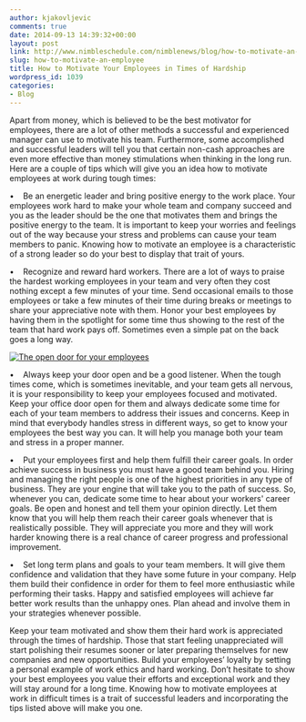 ```yaml
---
author: kjakovljevic
comments: true
date: 2014-09-13 14:39:32+00:00
layout: post
link: http://www.nimbleschedule.com/nimblenews/blog/how-to-motivate-an-employee/
slug: how-to-motivate-an-employee
title: How to Motivate Your Employees in Times of Hardship
wordpress_id: 1039
categories:
- Blog
---
```


Apart from money, which is believed to be the best motivator for employees, there are a lot of other methods a successful and experienced manager can use to motivate his team. Furthermore, some accomplished and successful leaders will tell you that certain non-cash approaches are even more effective than money stimulations when thinking in the long run. Here are a couple of tips which will give you an idea how to motivate employees at work during tough times:

•    Be an energetic leader and bring positive energy to the work place. Your employees work hard to make your whole team and company succeed and you as the leader should be the one that motivates them and brings the positive energy to the team. It is important to keep your worries and feelings out of the way because your stress and problems can cause your team members to panic. Knowing how to motivate an employee is a characteristic of a strong leader so do your best to display that trait of yours.

•    Recognize and reward hard workers. There are a lot of ways to praise the hardest working employees in your team and very often they cost nothing except a few minutes of your time. Send occasional emails to those employees or take a few minutes of their time during breaks or meetings to share your appreciative note with them. Honor your best employees by having them in the spotlight for some time thus showing to the rest of the team that hard work pays off. Sometimes even a simple pat on the back goes a long way.

[![The open door for your employees](http://www.nimbleschedule.com/wp-content/uploads/2014/09/the-open-door-for-your-employees-thumb.jpg)](http://www.nimbleschedule.com/wp-content/uploads/2014/09/the-open-door-for-your-employees.jpg)



•    Always keep your door open and be a good listener. When the tough times come, which is sometimes inevitable, and your team gets all nervous, it is your responsibility to keep your employees focused and motivated.  Keep your office door open for them and always dedicate some time for each of your team members to address their issues and concerns. Keep in mind that everybody handles stress in different ways, so get to know your employees the best way you can. It will help you manage both your team and stress in a proper manner.

•    Put your employees first and help them fulfill their career goals. In order achieve success in business you must have a good team behind you. Hiring and managing the right people is one of the highest priorities in any type of business. They are your engine that will take you to the path of success. So, whenever you can, dedicate some time to hear about your workers' career goals. Be open and honest and tell them your opinion directly. Let them know that you will help them reach their career goals whenever that is realistically possible. They will appreciate you more and they will work harder knowing there is a real chance of career progress and professional improvement.

•    Set long term plans and goals to your team members. It will give them confidence and validation that they have some future in your company. Help them build their confidence in order for them to feel more enthusiastic while performing their tasks. Happy and satisfied employees will achieve far better work results than the unhappy ones. Plan ahead and involve them in your strategies whenever possible.

Keep your team motivated and show them their hard work is appreciated through the times of hardship. Those that start feeling unappreciated will start polishing their resumes sooner or later preparing themselves for new companies and new opportunities. Build your employees’ loyalty by setting a personal example of work ethics and hard working. Don’t hesitate to show your best employees you value their efforts and exceptional work and they will stay around for a long time. Knowing how to motivate employees at work in difficult times is a trait of successful leaders and incorporating the tips listed above will make you one.
